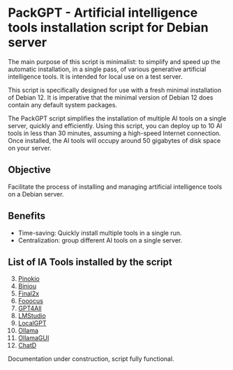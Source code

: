 # PackGPT - Artificial intelligence tools installation script for Debian server

The main purpose of this script is minimalist: to simplify and speed up the automatic installation, in a single pass, of various generative artificial intelligence tools. It is intended for local use on a test server.

This script is specifically designed for use with a fresh minimal installation of Debian 12. It is imperative that the minimal version of Debian 12 does contain any default system packages.

The PackGPT script simplifies the installation of multiple AI tools on a single server, quickly and efficiently. Using this script, you can deploy up to 10 AI tools in less than 30 minutes, assuming a high-speed Internet connection. Once installed, the AI tools will occupy around 50 gigabytes of disk space on your server.

## Objective

Facilitate the process of installing and managing artificial intelligence tools on a Debian server.

## Benefits

- Time-saving: Quickly install multiple tools in a single run.
- Centralization: group different AI tools on a single server.

## List of IA Tools installed by the script

3. [Pinokio](lien_vers_la_documentation)
4. [Biniou](lien_vers_la_documentation)
5. [Final2x](lien_vers_la_documentation)
6. [Fooocus](lien_vers_la_documentation)
7. [GPT4All](lien_vers_la_documentation)
8. [LMStudio](lien_vers_la_documentation)
9. [LocalGPT](lien_vers_la_documentation)
10. [Ollama](lien_vers_la_documentation)
11. [OllamaGUI](lien_vers_la_documentation)
12. [ChatD](lien_vers_la_documentation)

Documentation under construction, script fully functional.
